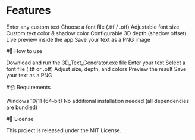 # Features

Enter any custom text
Choose a font file (.ttf / .otf)
Adjustable font size
Custom text color & shadow color
Configurable 3D depth (shadow offset)
Live preview inside the app
Save your text as a PNG image

#🚀 How to use

Download and run the 3D_Text_Generator.exe file
Enter your text
Select a font file (.ttf or .otf)
Adjust size, depth, and colors
Preview the result
Save your text as a PNG

#📦 Requirements

Windows 10/11 (64-bit)
No additional installation needed (all dependencies are bundled)

#📜 License

This project is released under the MIT License.
